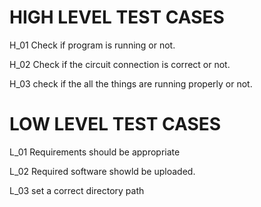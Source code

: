# HIGH LEVEL TEST CASES

H_01	Check if program is running or not.

H_02	Check if the circuit connection is correct or not.

H_03	check if the all the things are running properly or not.


# LOW LEVEL TEST CASES

L_01	Requirements should be appropriate

L_02	Required software showld be uploaded.

L_03	set a correct directory path
